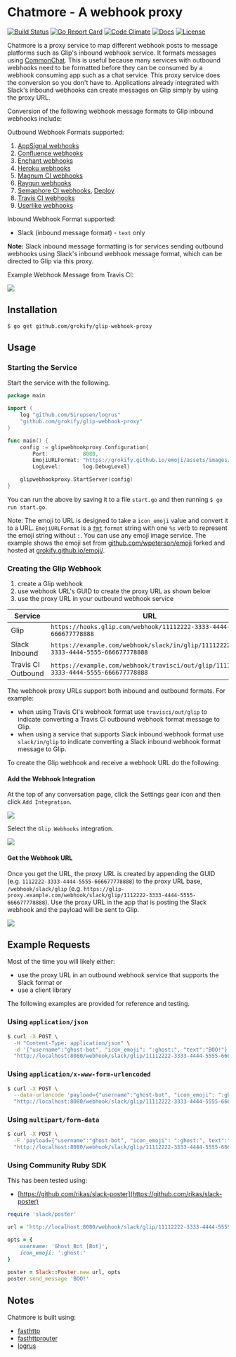 Chatmore - A webhook proxy
==========================

[![Build Status][build-status-svg]][build-status-link]
[![Go Report Card][goreport-svg]][goreport-link]
[![Code Climate][codeclimate-status-svg]][codeclimate-status-link]
[![Docs][docs-godoc-svg]][docs-godoc-link]
[![License][license-svg]][license-link]

Chatmore is a proxy service to map different webhook posts to message platforms such as Glip's inbound webhook service. It formats messages using [CommonChat](https://github.com/commonchat). This is useful because many services with outbound webhooks need to be formatted before they can be consumed by a webhook consuming app such as a chat service. This proxy service does the conversion so you don't have to. Applications already integrated with Slack's inbound webhooks can create messages on Glip simply by using the proxy URL.

Conversion of the following webhook message formats to Glip inbound webhooks include:

Outbound Webhook Formats supported:

1. [AppSignal webhooks](http://docs.appsignal.com/application/integrations/webhooks.html)
1. [Confluence webhooks](https://developer.atlassian.com/static/connect/docs/beta/modules/common/webhook.html)
1. [Enchant webhooks](https://dev.enchant.com/webhooks)
1. [Heroku webhooks](https://devcenter.heroku.com/articles/deploy-hooks#http-post-hook)
1. [Magnum CI webhooks](https://github.com/magnumci/documentation/blob/master/webhooks.md)
1. [Raygun webhooks](https://raygun.com/docs/integrations/webhooks)
1. [Semaphore CI webhooks](https://semaphoreci.com/docs/post-build-webhooks.html), [Deploy](https://semaphoreci.com/docs/post-deploy-webhooks.html)
1. [Travis CI webhooks](https://docs.travis-ci.com/user/notifications#Configuring-webhook-notifications)
1. [Userlike webhooks](https://www.userlike.com/en/public/tutorial/addon/api)

Inbound Webhook Format supported:

* Slack (inbound message format) - `text` only

**Note:** Slack inbound message formatting is for services sending outbound webhooks using Slack's inbound webhook message format, which can be directed to Glip via this proxy.

Example Webhook Message from Travis CI:

![](src/handlers/travisci/travisci_glip.png)

## Installation

```
$ go get github.com/grokify/glip-webhook-proxy
```

## Usage

### Starting the Service

Start the service with the following.

```go
package main

import (
	log "github.com/Sirupsen/logrus"
	"github.com/grokify/glip-webhook-proxy"
)

func main() {
	config := glipwebhookproxy.Configuration{
		Port:           8080,
		EmojiURLFormat: "https://grokify.github.io/emoji/assets/images/%s.png",
		LogLevel:       log.DebugLevel}

	glipwebhookproxy.StartServer(config)
}
```

You can run the above by saving it to a file `start.go` and then running `$ go run start.go`.

Note: The emoji to URL is designed to take a `icon_emoji` value and convert it to a URL. `EmojiURLFormat` is a [`fmt`](https://golang.org/pkg/fmt/) `format` string with one `%s` verb to represent the emoji string without `:`. You can use any emoji image service. The example shows the emoji set from [github.com/wpeterson/emoji](https://github.com/wpeterson/emoji) forked and hosted at [grokify.github.io/emoji/](https://grokify.github.io/emoji/).

### Creating the Glip Webhook

1. create a Glip webhook
2. use webhook URL's GUID to create the proxy URL as shown below
3. use the proxy URL in your outbound webhook service

| Service | URL |
|------|-------|
| Glip | `https://hooks.glip.com/webhook/11112222-3333-4444-5555-666677778888` |
| Slack Inbound | `https://example.com/webhook/slack/in/glip/11112222-3333-4444-5555-666677778888` |
| Travis CI Outbound | `https://example.com/webhook/travisci/out/glip/11112222-3333-4444-5555-666677778888` |

The webhook proxy URLs support both inbound and outbound formats. For example:

* when using Travis CI's webhook format use `travisci/out/glip` to indicate converting a Travis CI outbound webhook format message to Glip.
* when using a service that supports Slack inbound webhook format use `slack/in/glip` to indicate converting a Slack inbound webhook format message to Glip.

To create the Glip webhook and receive a webhook URL do the following:

#### Add the Webhook Integration

At the top of any conversation page, click the Settings gear icon and then click `Add Integration`.

![](images/glip_webhook_step-1_add-integration.png)

Select the `Glip Webhooks` integration.

![](images/glip_webhook_step-2_add-webhook.png)

#### Get the Webhook URL

Once you get the URL, the proxy URL is created by appending the GUID (e.g. `1112222-3333-4444-5555-666677778888`) to the proxy URL base, `/webhook/slack/glip` (e.g. `https://glip-proxy.example.com/webhook/slack/glip/1112222-3333-4444-5555-666677778888`). Use the proxy URL in the app that is posting the Slack webhook and the payload will be sent to Glip.

![](images/glip_webhook_step-3_details.png)

## Example Requests

Most of the time you will likely either:

* use the proxy URL in an outbound webhook service that supports the Slack format or
* use a client library

The following examples are provided for reference and testing.

### Using `application/json`

```bash
$ curl -X POST \
  -H "Content-Type: application/json" \
  -d '{"username":"ghost-bot", "icon_emoji": ":ghost:", "text":"BOO!"}' \
  "http://localhost:8080/webhook/slack/glip/11112222-3333-4444-5555-666677778888"
```

### Using `application/x-www-form-urlencoded`

```bash
$ curl -X POST \
  --data-urlencode 'payload={"username":"ghost-bot", "icon_emoji": ":ghost:", text":"BOO!"}' \
  "http://localhost:8080/webhook/slack/glip/11112222-3333-4444-5555-666677778888"
```

### Using `multipart/form-data`

```bash
$ curl -X POST \
  -F 'payload={"username":"ghost-bot", "icon_emoji": ":ghost:", text":"BOO!"}' \
  "http://localhost:8080/webhook/slack/glip/11112222-3333-4444-5555-666677778888"
```

### Using Community Ruby SDK

This has been tested using:

* [https://github.com/rikas/slack-poster](https://github.com/rikas/slack-poster)

```ruby
require 'slack/poster'

url = 'http://localhost:8080/webhook/slack/glip/11112222-3333-4444-5555-666677778888'

opts = {
	username: 'Ghost Bot [Bot]',
	icon_emoji: ':ghost:'
}

poster = Slack::Poster.new url, opts
poster.send_message 'BOO!'
```

## Notes

Chatmore is built using:

* [fasthttp](https://github.com/valyala/fasthttp)
* [fasthttprouter](https://github.com/buaazp/fasthttprouter)
* [logrus](https://github.com/sirupsen/logrus)

 [build-status-svg]: https://api.travis-ci.org/grokify/chatmore.svg?branch=master
 [build-status-link]: https://travis-ci.org/grokify/chatmore
 [coverage-status-svg]: https://coveralls.io/repos/grokify/chatmore/badge.svg?branch=master
 [coverage-status-link]: https://coveralls.io/r/grokify/chatmore?branch=master
 [goreport-svg]: https://goreportcard.com/badge/github.com/grokify/chatmore
 [goreport-link]: https://goreportcard.com/report/github.com/grokify/chatmore
 [codeclimate-status-svg]: https://codeclimate.com/github/grokify/chatmore/badges/gpa.svg
 [codeclimate-status-link]: https://codeclimate.com/github/grokify/chatmore
 [docs-godoc-svg]: https://img.shields.io/badge/docs-godoc-blue.svg
 [docs-godoc-link]: https://godoc.org/github.com/grokify/chatmore
 [license-svg]: https://img.shields.io/badge/license-MIT-blue.svg
 [license-link]: https://github.com/grokify/chatmore/blob/master/LICENSE.md
